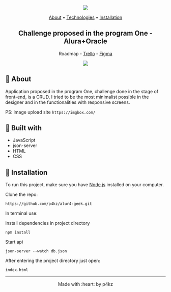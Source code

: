 <p align="center">
  <img height="" src="https://i.imgur.com/7FeXtgT.png">
</p>

<p align="center">
    <a href="https://github.com/p4kz/alur4-geek#about">About</a> 
  • <a href="https://github.com/p4kz/alur4-geek#techs">Technologies</a> 
  • <a href="https://github.com/p4kz/alur4-geek#execute">Installation</a>
    <h2 align="center">Challenge proposed in the program One - Alura+Oracle</h2>
</p>

<p align="center">
  Roadmap - <a href='https://trello.com/b/2Oo43Lwt/sprint-3'>Trello</a> - <a href='https://www.figma.com/file/CUZdBEh6lh5nxrNNAjz8tw/AluraGeek-(Copy)?node-id=0%3A1'>Figma</a>
</p>

<p align="center">
  <img src="https://i.imgur.com/Rke1fTN.png">
</p>

## :pushpin: About

<p id="about">
  Application proposed in the program One, challenge done in the stage of front-end, is a CRUD, I tried to be the most minimalist possible in the designer and in the functionalities with responsive screens.

  PS: image upload site `https://imgbox.com/` 
</p>

## :pushpin: Built with

<ul id="techs">
    <li>JavaScript</li>
    <li>json-server</li>
    <li>HTML</li>
    <li>CSS</li>
</ul>

## :pushpin: Installation

<p>To run this project, make sure you have <a href="https://nodejs.org/en/download/">Node.js</a> installed on your computer.</p>

<p>Clone the repo:</p>

`https://github.com/p4kz/alur4-geek.git`

<p>In terminal use:</p>
<p>Install dependencies in project directory</p>

`npm install` 

<p>Start api</p>

`json-server --watch db.json`

<p id="execute">
  After entering the project directory just open:
</p>

`index.html`

<footer>
    <hr></hr>
<p align="center">
Made with :heart: by p4kz
</p>
</footer>


